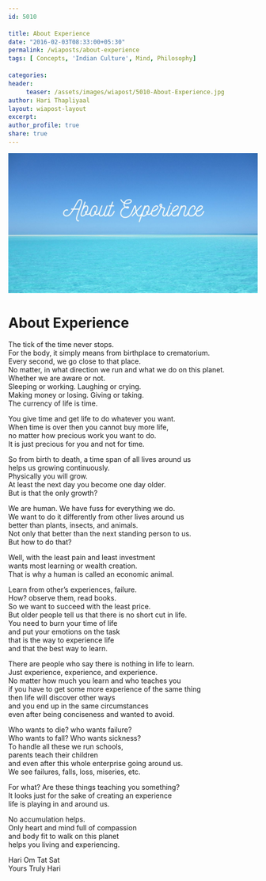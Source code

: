 ```yaml
--- 
id: 5010

title: About Experience
date: "2016-02-03T08:33:00+05:30"
permalink: /wiaposts/about-experience
tags: [ Concepts, 'Indian Culture', Mind, Philosophy]    

categories: 
header:
     teaser: /assets/images/wiapost/5010-About-Experience.jpg
author: Hari Thapliyaal 
layout: wiapost-layout 
excerpt:  
author_profile: true 
share: true 
---
```


![About Experience](/assets/images/wiapost/5010-About-Experience.jpg)     
   
# About Experience   
    
The tick of the time never stops.     
For the body, it simply means from birthplace to crematorium.     
Every second, we go close to that place.     
No matter, in what direction we run and what we do on this planet.     
Whether we are aware or not.     
Sleeping or working. Laughing or crying.     
Making money or losing. Giving or taking.     
The currency of life is time.    
    
You give time and get life to do whatever you want.     
When time is over then you cannot buy more life,     
no matter how precious work you want to do.     
It is just precious for you and not for time.    
    
So from birth to death, a time span of all lives around us     
helps us growing continuously.     
Physically you will grow.     
At least the next day you become one day older.     
But is that the only growth?    
    
We are human. We have fuss for everything we do.     
We want to do it differently from other lives around us     
better than plants, insects, and animals.     
Not only that better than the next standing person to us.     
But how to do that?    
    
Well, with the least pain and least investment     
wants most learning or wealth creation.     
That is why a human is called an economic animal.    
    
Learn from other’s experiences, failure.     
How? observe them, read books.     
So we want to succeed with the least price.     
But older people tell us that there is no short cut in life.     
You need to burn your time of life     
and put your emotions on the task     
that is the way to experience life     
and that the best way to learn.    
    
There are people who say there is nothing in life to learn.     
Just experience, experience, and experience.     
No matter how much you learn and who teaches you     
if you have to get some more experience of the same thing     
then life will discover other ways     
and you end up in the same circumstances     
even after being conciseness and wanted to avoid.    
    
Who wants to die? who wants failure?     
Who wants to fall? Who wants sickness?     
To handle all these we run schools,     
parents teach their children     
and even after this whole enterprise going around us.     
We see failures, falls, loss, miseries, etc.    
    
For what? Are these things teaching you something?     
It looks just for the sake of creating an experience     
life is playing in and around us.    
    
No accumulation helps.     
Only heart and mind full of compassion     
and body fit to walk on this planet     
helps you living and experiencing.    
    
Hari Om Tat Sat     
Yours Truly Hari    
